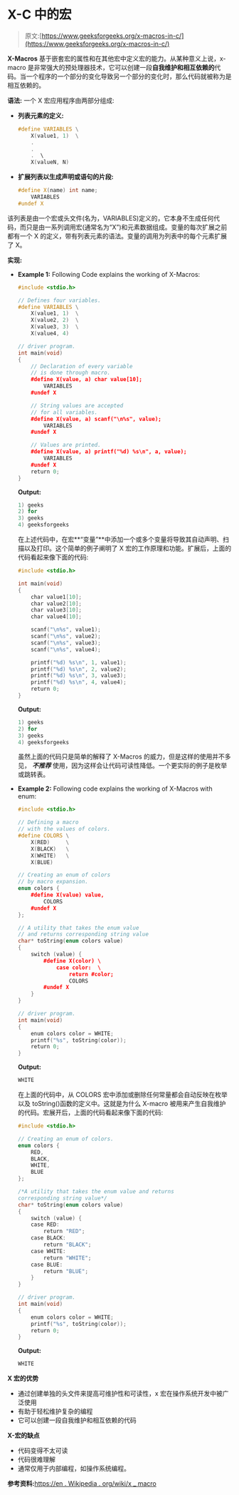 # X-C 中的宏

> 原文:[https://www.geeksforgeeks.org/x-macros-in-c/](https://www.geeksforgeeks.org/x-macros-in-c/)

**X-Macros** 基于嵌套宏的属性和在其他宏中定义宏的能力。从某种意义上说，x-macro 是非常强大的预处理器技术，它可以创建一段**自我维护和相互依赖的**代码。当一个程序的一个部分的变化导致另一个部分的变化时，那么代码就被称为是相互依赖的。

**语法:**
一个 X 宏应用程序由两部分组成:

*   **列表元素的定义:**

    ```cpp
    #define VARIABLES \
        X(value1, 1)  \
        .
        .
        .  \
        X(valueN, N)

    ```

*   **扩展列表以生成声明或语句的片段:**

    ```cpp
    #define X(name) int name;
        VARIABLES
    #undef X

    ```

该列表是由一个宏或头文件(名为，VARIABLES)定义的，它本身不生成任何代码，而只是由一系列调用宏(通常名为“X”)和元素数据组成。变量的每次扩展之前都有一个 X 的定义，带有列表元素的语法。变量的调用为列表中的每个元素扩展了 X。

**实现:**

*   **Example 1:** Following Code explains the working of X-Macros:

    ```cpp
    #include <stdio.h>

    // Defines four variables.
    #define VARIABLES \
        X(value1, 1)  \
        X(value2, 2)  \
        X(value3, 3)  \
        X(value4, 4)

    // driver program.
    int main(void)
    {
        // Declaration of every variable
        // is done through macro.
        #define X(value, a) char value[10];
            VARIABLES
        #undef X

        // String values are accepted
        // for all variables.
        #define X(value, a) scanf("\n%s", value);
            VARIABLES
        #undef X

        // Values are printed.
        #define X(value, a) printf("%d) %s\n", a, value);
            VARIABLES
        #undef X
        return 0;
    }
    ```

    **Output:**

    ```cpp
    1) geeks
    2) for
    3) geeks
    4) geeksforgeeks

    ```

    在上述代码中，在宏**“变量”**中添加一个或多个变量将导致其自动声明、扫描以及打印。这个简单的例子阐明了 X 宏的工作原理和功能。扩展后，上面的代码看起来像下面的代码:

    ```cpp
    #include <stdio.h>

    int main(void)
    {
        char value1[10];
        char value2[10];
        char value3[10];
        char value4[10];

        scanf("\n%s", value1);
        scanf("\n%s", value2);
        scanf("\n%s", value3);
        scanf("\n%s", value4);

        printf("%d) %s\n", 1, value1);
        printf("%d) %s\n", 2, value2);
        printf("%d) %s\n", 3, value3);
        printf("%d) %s\n", 4, value4);
        return 0;
    }
    ```

    **Output:**

    ```cpp
    1) geeks
    2) for
    3) geeks
    4) geeksforgeeks

    ```

    虽然上面的代码只是简单的解释了 X-Macros 的威力，但是这样的使用并不多见， ***不推荐*** 使用，因为这样会让代码可读性降低。一个更实际的例子是枚举或跳转表。

*   **Example 2:** Following code explains the working of X-Macros with enum:

    ```cpp
    #include <stdio.h>

    // Defining a macro 
    // with the values of colors.
    #define COLORS \
        X(RED)     \
        X(BLACK)   \
        X(WHITE)   \
        X(BLUE)

    // Creating an enum of colors
    // by macro expansion.
    enum colors {
        #define X(value) value,
            COLORS
        #undef X
    };

    // A utility that takes the enum value
    // and returns corresponding string value
    char* toString(enum colors value)
    {
        switch (value) {
            #define X(color) \
                case color:  \
                    return #color;
                    COLORS
            #undef X
        }
    }

    // driver program.
    int main(void)
    {
        enum colors color = WHITE;
        printf("%s", toString(color));
        return 0;
    }
    ```

    **Output:**

    ```cpp
    WHITE

    ```

    在上面的代码中，从 COLORS 宏中添加或删除任何常量都会自动反映在枚举以及 toString()函数的定义中。这就是为什么 X-macro 被用来产生自我维护的代码。宏展开后，上面的代码看起来像下面的代码:

    ```cpp
    #include <stdio.h>

    // Creating an enum of colors.
    enum colors {
        RED,
        BLACK,
        WHITE,
        BLUE
    };

    /*A utility that takes the enum value and returns 
    corresponding string value*/
    char* toString(enum colors value)
    {
        switch (value) {
        case RED:
            return "RED";
        case BLACK:
            return "BLACK";
        case WHITE:
            return "WHITE";
        case BLUE:
            return "BLUE";
        }
    }

    // driver program.
    int main(void)
    {
        enum colors color = WHITE;
        printf("%s", toString(color));
        return 0;
    }
    ```

    **Output:**

    ```cpp
    WHITE

    ```

**X 宏的优势**

*   通过创建单独的头文件来提高可维护性和可读性，x 宏在操作系统开发中被广泛使用
*   有助于轻松维护复杂的编程
*   它可以创建一段自我维护和相互依赖的代码

**X-宏的缺点**

*   代码变得不太可读
*   代码很难理解
*   通常仅用于内部编程，如操作系统编程。

**参考资料:**[https://en . Wikipedia . org/wiki/x _ macro](https://en.wikipedia.org/wiki/X_Macro)
